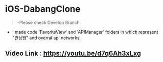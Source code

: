 # iOS-DabangClone

>-Please check Develop Branch.

- I made code 'FavoriteView' and 'APIManager' folders in which represent "관심탭" and overral api networks.
## Video Link : https://youtu.be/d7q6Ah3xLxg
